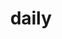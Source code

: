 ---
layout: category
title: daily
excerpt: "random daily record"
paginate: true
search_omit: true
taxonomy: daily
---